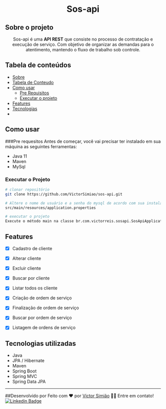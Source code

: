 
<div align="center">
 <h1>Sos-api</h1>
</div>

## Sobre o projeto
<p align="center">Sos-api é uma <strong>API REST</strong> que consiste no processo de contratação e execução de serviço.
Com objetivo de organizar as demandas para o atentimento, mantendo o fluxo de trabalho sob controle.</p>

## Tabela de conteúdos

* [Sobre](#sobre-o-projeto)
* [Tabela de Conteudo](#tabela-de-contedos)
* [Como usar](#como-usar)
    * [Pre Requisitos](#pre-requesitos)
    * [Executar o projeto](#executar-o-projeto)
* [Features](#features)    
* [Tecnologias](#tecnologias-utilizadas)
*

## Como usar
###Pre requesitos
Antes de começar, você vai precisar ter instalado em sua máquina as seguintes ferramentas:
- Java 11
- Maven 
- MySql
### Executar o Projeto
```bash
# clonar repositório
git clone https://github.com/VictorSimiao/sos-api.git

# Altere o nome de usuário e a senha do mysql de acordo com sua instalação
src/main/resources/application.properties

# executar o projeto
Execute o método main na classe br.com.victorreis.sosapi.SosApiApplication
```

## Features
- [x] Cadastro de cliente
- [x] Alterar cliente
- [x] Excluir cliente
- [x] Buscar por cliente
- [x] Listar todos os cliente
- [x] Criação de ordem de serviço
- [x] Finalização de ordem de serviço
- [x] Buscar por ordem de serviço
- [x] Listagem de ordens de serviço


## Tecnologias utilizadas
- Java
- JPA / Hibernate
- Maven
- Spring Boot
- Spring MVC
- Spring Data JPA  


---
##Desenvolvido por
Feito com ❤️ por [Victor Simião](https://github.com/VictorSimiao) 👋🏽 Entre em contato!
[![Linkedin Badge](https://img.shields.io/badge/-Victor-blue?style=flat-square&logo=Linkedin&logoColor=white&link=https://www.linkedin.com/in/victorsreis/)](https://www.linkedin.com/in/victorsreis/) 